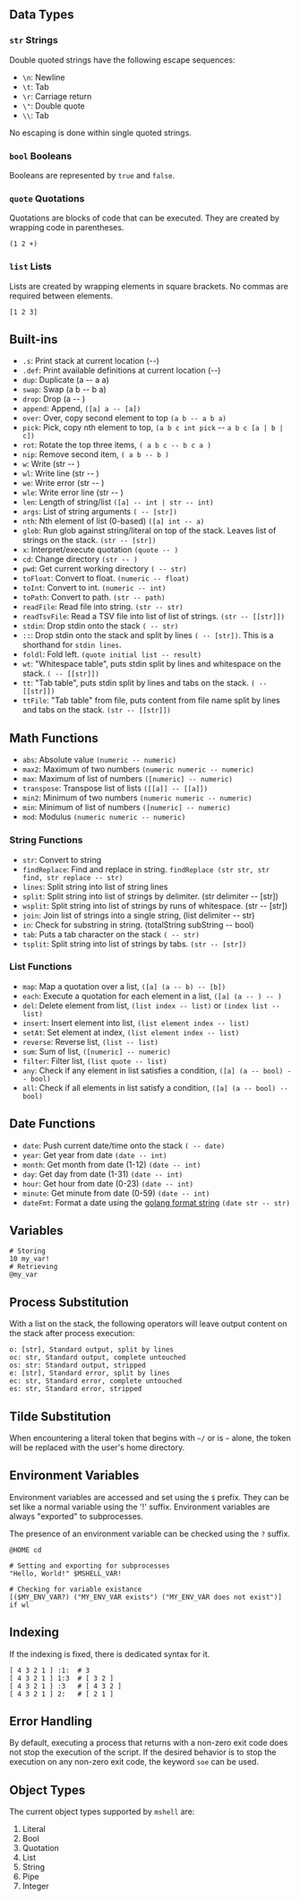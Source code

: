 ## Data Types

### `str` Strings

Double quoted strings have the following escape sequences:

- `\n`: Newline
- `\t`: Tab
- `\r`: Carriage return
- `\"`: Double quote
- `\\`: Tab

No escaping is done within single quoted strings.

### `bool` Booleans

Booleans are represented by `true` and `false`.

### `quote` Quotations

Quotations are blocks of code that can be executed. They are created by wrapping code in parentheses.

```mshell
(1 2 +)
```

### `list` Lists

Lists are created by wrapping elements in square brackets.
No commas are required between elements.

```mshell
[1 2 3]
```

## Built-ins

- `.s`: Print stack at current location (--)
- `.def`: Print available definitions at current location (--)
- `dup`: Duplicate (a -- a a)
- `swap`: Swap (a b -- b a)
- `drop`: Drop (a -- )
- `append`: Append, `([a] a -- [a])`
- `over`: Over, copy second element to top `(a b -- a b a)`
- `pick`: Pick, copy nth element to top, `(a b c int pick` -- `a b c [a | b | c])`
- `rot`: Rotate the top three items, `( a b c -- b c a )`
- `nip`: Remove second item, `( a b -- b )`
- `w`: Write (str -- )
- `wl`: Write line (str -- )
- `we`: Write error (str -- )
- `wle`: Write error line (str -- )
- `len`: Length of string/list `([a] -- int | str -- int)`
- `args`: List of string arguments `( -- [str])`
- `nth`: Nth element of list (0-based) `([a] int -- a)`
- `glob`: Run glob against string/literal on top of the stack. Leaves list of strings on the stack. `(str -- [str])`
- `x`: Interpret/execute quotation `(quote -- )`
- `cd`: Change directory `(str -- )`
- `pwd`: Get current working directory `( -- str)`
- `toFloat`: Convert to float. `(numeric -- float)`
- `toInt`: Convert to int. `(numeric -- int)`
- `toPath`: Convert to path. `(str -- path)`
- `readFile`: Read file into string. `(str -- str)`
- `readTsvFile`: Read a TSV file into list of list of strings. `(str -- [[str]])`
- `stdin`: Drop stdin onto the stack `( -- str)`
- `::`: Drop stdin onto the stack and split by lines `( -- [str])`. This is a shorthand for `stdin lines`.
- `foldl`: Fold left. `(quote initial list -- result)`
- `wt`: "Whitespace table", puts stdin split by lines and whitespace on the stack. `( -- [[str]])`
- `tt`: "Tab table", puts stdin split by lines and tabs on the stack. `( -- [[str]])`
- `ttFile`: "Tab table" from file, puts content from file name split by lines and tabs on the stack. `(str -- [[str]])`

## Math Functions

- `abs`: Absolute value `(numeric -- numeric)`
- `max2`: Maximum of two numbers `(numeric numeric -- numeric)`
- `max`: Maximum of list of numbers `([numeric] -- numeric)`
- `transpose`: Transpose list of lists `([[a]] -- [[a]])`
- `min2`: Minimum of two numbers `(numeric numeric -- numeric)`
- `min`: Minimum of list of numbers `([numeric] -- numeric)`
- `mod`: Modulus `(numeric numeric -- numeric)`

### String Functions

- `str`: Convert to string
- `findReplace`: Find and replace in string. `findReplace (str str, str find, str replace -- str)`
- `lines`: Split string into list of string lines
- `split`: Split string into list of strings by delimiter. (str delimiter -- [str])
- `wsplit`: Split string into list of strings by runs of whitespace. (str -- [str])
- `join`: Join list of strings into a single string, (list delimiter -- str)
- `in`: Check for substring in string. (totalString subString -- bool)
- `tab`: Puts a tab character on the stack `( -- str)`
- `tsplit`: Split string into list of strings by tabs. `(str -- [str])`

### List Functions

- `map`: Map a quotation over a list, `([a] (a -- b) -- [b])`
- `each`: Execute a quotation for each element in a list, `([a] (a -- ) -- )`
- `del`: Delete element from list, `(list index -- list)` or `(index list -- list)`
- `insert`: Insert element into list, `(list element index -- list)`
- `setAt`: Set element at index, `(list element index -- list)`
- `reverse`: Reverse list, `(list -- list)`
- `sum`: Sum of list, `([numeric] -- numeric)`
- `filter`: Filter list, `(list quote -- list)`
- `any`: Check if any element in list satisfies a condition, `([a] (a -- bool) -- bool)`
- `all`: Check if all elements in list satisfy a condition, `([a] (a -- bool) -- bool)`

## Date Functions

- `date`: Push current date/time onto the stack `( -- date)`
- `year`: Get year from date `(date -- int)`
- `month`: Get month from date (1-12) `(date -- int)`
- `day`: Get day from date (1-31) `(date -- int)`
- `hour`: Get hour from date (0-23) `(date -- int)`
- `minute`: Get minute from date (0-59) `(date -- int)`
- `dateFmt`: Format a date using the [golang format string](https://pkg.go.dev/time#Time.Format) `(date str -- str)`

## Variables

```mshell
# Storing
10 my_var!
# Retrieving
@my_var
```

## Process Substitution

With a list on the stack, the following operators will leave output content on the stack after process execution:

```mshell
o: [str], Standard output, split by lines
oc: str, Standard output, complete untouched
os: str: Standard output, stripped
e: [str], Standard error, split by lines
ec: str, Standard error, complete untouched
es: str, Standard error, stripped
```

## Tilde Substitution

When encountering a literal token that begins with `~/` or is `~` alone,
the token will be replaced with the user's home directory.

## Environment Variables

Environment variables are accessed and set using the `$` prefix.
They can be set like a normal variable using the '!' suffix.
Environment variables are always "exported" to subprocesses.

The presence of an environment variable can be checked using the `?` suffix.

```mshell
@HOME cd

# Setting and exporting for subprocesses
"Hello, World!" $MSHELL_VAR!

# Checking for variable existance
[($MY_ENV_VAR?) ("MY_ENV_VAR exists") ("MY_ENV_VAR does not exist")] if wl
```

## Indexing

If the indexing is fixed, there is dedicated syntax for it.

```mshell
[ 4 3 2 1 ] :1:  # 3
[ 4 3 2 1 ] 1:3  # [ 3 2 ]
[ 4 3 2 1 ] :3   # [ 4 3 2 ]
[ 4 3 2 1 ] 2:   # [ 2 1 ]
```

## Error Handling

By default, executing a process that returns with a non-zero exit code does not stop the execution of the script.
If the desired behavior is to stop the execution on any non-zero exit code, the keyword `soe` can be used.

## Object Types

The current object types supported by `mshell` are:

1. Literal
2. Bool
3. Quotation
4. List
5. String
6. Pipe
7. Integer
